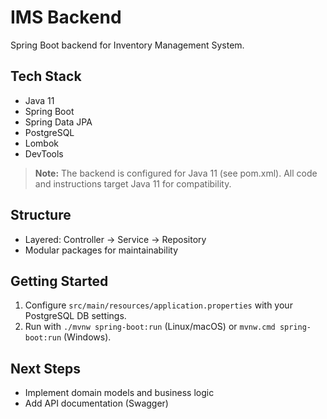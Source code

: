 # IMS Backend

Spring Boot backend for Inventory Management System.

## Tech Stack
- Java 11
- Spring Boot
- Spring Data JPA
- PostgreSQL
- Lombok
- DevTools

> **Note:** The backend is configured for Java 11 (see pom.xml). All code and instructions target Java 11 for compatibility.

## Structure
- Layered: Controller → Service → Repository
- Modular packages for maintainability

## Getting Started
1. Configure `src/main/resources/application.properties` with your PostgreSQL DB settings.
2. Run with `./mvnw spring-boot:run` (Linux/macOS) or `mvnw.cmd spring-boot:run` (Windows).

## Next Steps
- Implement domain models and business logic
- Add API documentation (Swagger)